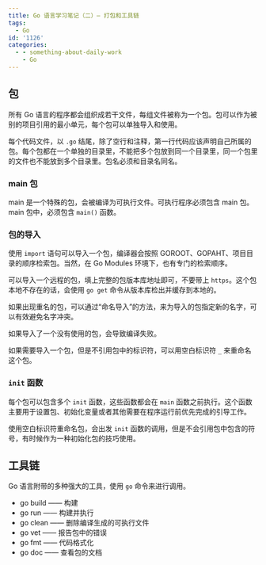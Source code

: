 ```yaml
---
title: Go 语言学习笔记（二）— 打包和工具链
tags:
  - Go
id: '1126'
categories:
  - - something-about-daily-work
    - Go
---
```


## 包

所有 Go 语言的程序都会组织成若干文件，每组文件被称为一个包。包可以作为被别的项目引用的最小单元，每个包可以单独导入和使用。

每个代码文件，以 `.go` 结尾，除了空行和注释，第一行代码应该声明自己所属的包。每个包都在一个单独的目录里，不能把多个包放到同一个目录里，同一个包里的文件也不能放到多个目录里。包名必须和目录名同名。

### main 包

main 是一个特殊的包，会被编译为可执行文件。可执行程序必须包含 main 包。main 包中，必须包含 `main()` 函数。

### 包的导入

使用 `import` 语句可以导入一个包，编译器会按照 GOROOT、GOPAHT、项目目录的顺序检索包。当然，在 Go Modules 环境下，也有专门的检索顺序。

可以导入一个远程的包，填上完整的包版本库地址即可，不要带上 `https`。这个包本地不存在的话，会使用 `go get` 命令从版本库检出并缓存到本地的。

如果出现重名的包，可以通过“命名导入”的方法，来为导入的包指定新的名字，可以有效避免名字冲突。

如果导入了一个没有使用的包，会导致编译失败。

如果需要导入一个包，但是不引用包中的标识符，可以用空白标识符 `_` 来重命名这个包。

### `init` 函数

每个包可以包含多个 `init` 函数，这些函数都会在 `main` 函数之前执行。这个函数主要用于设置包、初始化变量或者其他需要在程序运行前优先完成的引导工作。

使用空白标识符重命名包，会出发 `init` 函数的调用，但是不会引用包中包含的符号，有时候作为一种初始化包的技巧使用。

## 工具链

Go 语言附带的多种强大的工具，使用 `go` 命令来进行调用。

*   go build —— 构建
*   go run —— 构建并执行
*   go clean —— 删除编译生成的可执行文件
*   go vet —— 报告包中的错误
*   go fmt —— 代码格式化
*   go doc —— 查看包的文档